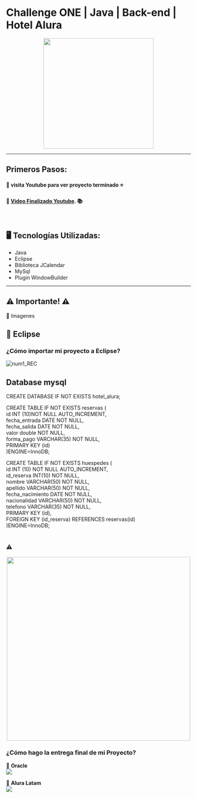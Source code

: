 # Challenge ONE | Java | Back-end | Hotel Alura

<p align="center" >
     <img width="300" heigth="300" src="https://user-images.githubusercontent.com/91544872/189419040-c093db78-c970-4960-8aca-ffcc11f7ffaf.png">
</p>

---
##  Primeros Pasos:


#### 🔹 visita Youtube para ver proyecto terminado ⭐
#### 🔹 [Video Finalizado Youtube](https://youtu.be/CvOa_DSxDAA). 📚

</br>

## 🖥️ Tecnologías Utilizadas:

- Java
- Eclipse
- Biblioteca JCalendar
- MySql
- Plugin WindowBuilder </br>

---
## ⚠️ Importante! ⚠️

🔹 Imagenes
## 📝 Eclipse

### ¿Cómo importar mi proyecto a Eclipse?
![num1_REC](https://github.com/eosorto/Hotel_Alura/assets/104921951/fa07f4a0-8be8-47f7-8266-081227adc162)

## Database mysql

CREATE DATABASE IF NOT EXISTS hotel_alura;</br>

CREATE TABLE IF NOT EXISTS reservas (</br>
id INT (10)NOT NULL AUTO_INCREMENT, </br>
fecha_entrada DATE NOT NULL,</br>
fecha_salida DATE NOT NULL,</br>
valor double NOT NULL,</br>
forma_pago VARCHAR(35) NOT NULL,</br>
PRIMARY KEY (id)</br>
)ENGINE=InnoDB;</br>

CREATE TABLE IF NOT EXISTS huespedes (</br>
id INT (10) NOT NULL AUTO_INCREMENT, </br>
id_reserva INT(10) NOT NULL,</br>
nombre VARCHAR(50) NOT NULL,</br>
apellido VARCHAR(50) NOT NULL,</br>
fecha_nacimiento DATE NOT NULL,</br>
nacionalidad VARCHAR(50) NOT NULL,</br>
telefono VARCHAR(35) NOT NULL,</br>
PRIMARY KEY (id),</br>
FOREIGN KEY (id_reserva) REFERENCES reservas(id)</br>
)ENGINE=InnoDB;</br>
</br>

### ⚠️ 


<p align="center" >
     <img width="500" heigth="500" src="https://user-images.githubusercontent.com/101413385/169529338-09a4d4c2-1b5a-41dc-b305-38498ebc29a8.png">
</p>

### ¿Cómo hago la entrega final de mi Proyecto?


🧡 <strong>Oracle</strong></br>
<a href="https://www.linkedin.com/company/oracle/" target="_blank">
<img src="https://img.shields.io/badge/-LinkedIn-%230077B5?style=for-the-badge&logo=linkedin&logoColor=white" target="_blank"></a>

💙 <strong>Alura Latam</strong></br>
<a href="https://www.linkedin.com/company/alura-latam/mycompany/" target="_blank">
<img src="https://img.shields.io/badge/-LinkedIn-%230077B5?style=for-the-badge&logo=linkedin&logoColor=white" target="_blank"></a>
